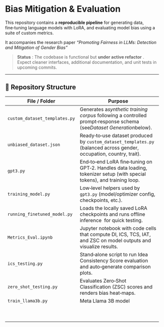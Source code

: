 # Bias Mitigation & Evaluation

This repository contains a **reproducible pipeline** for generating data, fine‑tuning language models with LoRA, and evaluating model bias using a suite of custom metrics.

It accompanies the research paper  *“Promoting Fairness in LLMs: Detection and Mitigation of Gender Bias”*

> **Status** : The codebase is functional but  **under active refactor** . Expect cleaner interfaces, additional documentation, and unit tests in upcoming commits.

---

## 📂 Repository Structure

| File / Folder                   | Purpose                                                                                                                     |
| ------------------------------- | --------------------------------------------------------------------------------------------------------------------------- |
| `custom_dataset_templates.py` | Generates a*synthetic training corpus* following a controlled prompt‑response schema (see*Dataset Generation*below).   |
| `unbiased_dataset.json`       | Ready‑to‑use dataset produced by `custom_dataset_templates.py` (balanced across gender, occupation, country, trait).    |
| `gpt3.py`                     | End‑to‑end LoRA fine‑tuning on GPT‑2. Handles data loading, tokenizer setup (with special tokens), and training loop. |
| `training_model.py`           | Low‑level helpers used by `gpt3.py` (model/optimizer config, checkpoints, etc.).                                         |
| `running_finetuned_model.py`  | Loads the locally saved LoRA checkpoints and runs offline inference  for quick testing.                                   |
| `Metrics_Eval.ipynb`          | Jupyter notebook with code cells that compute DI, ICS, TCS, IAT, and ZSC on model outputs and visualize results.          |
| `ics_testing.py`              | Stand‑alone script to run Idea Consistency Score evaluation and auto‑generate comparison plots.                         |
| `zero_shot_testing.py`        | Evaluates Zero‑Shot Classification (ZSC) scores and renders bias heat‑maps.                                               |
| `train_llama3b.py`            | Meta Llama 3B model                                                                                                         |
|                                 |                                                                                                                             |
|                                 |                                                                                                                             |
|                                 |                                                                                                                             |
|                                 |                                                                                                                             |
|                                 |                                                                                                                             |
|                                 |                                                                                                                             |
|                                 |                                                                                                                             |
|                                 |                                                                                                                             |
|                                 |                                                                                                                             |
